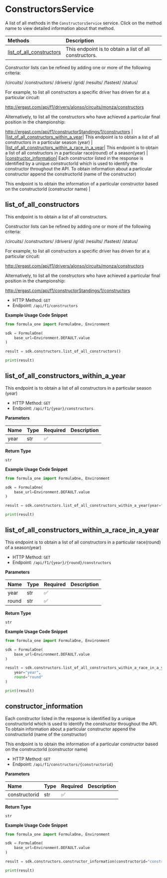 # ConstructorsService

A list of all methods in the `ConstructorsService` service. Click on the method name to view detailed information about that method.

| Methods                                               | Description                                            |
| :---------------------------------------------------- | :----------------------------------------------------- |
| [list_of_all_constructors](#list_of_all_constructors) | This endpoint is to obtain a list of all constructors. |

Constructor lists can be refined by adding one or more of the following criteria:

/circuits/<circuitId>
/constructors/<constructorId>
/drivers/<driverId>
/grid/<position>
/results/<position>
/fastest/<rank>
/status/<statusId>

For example, to list all constructors a specific driver has driven for at a particular circuit:

http://ergast.com/api/f1/drivers/alonso/circuits/monza/constructors

Alternatively, to list all the constructors who have achieved a particular final position in the championship:

http://ergast.com/api/f1/constructorStandings/1/constructors |
|[list_of_all_constructors_within_a_year](#list_of_all_constructors_within_a_year)| This endpoint is to obtain a list of all constructors in a particular season (year) |
|[list_of_all_constructors_within_a_race_in_a_year](#list_of_all_constructors_within_a_race_in_a_year)| This endpoint is to obtain a list of all constructors in a particular race(round) of a season(year) |
|[constructor_information](#constructor_information)| Each constructor listed in the response is identified by a unique constructorId which is used to identify the constructor throughout the API. To obtain information about a particular constructor append the constructorId (name of the constructor)

This endpoint is to obtain the information of a particular constructor based on the constructorId (constructor name) |

## list_of_all_constructors

This endpoint is to obtain a list of all constructors.

Constructor lists can be refined by adding one or more of the following criteria:

/circuits/<circuitId>
/constructors/<constructorId>
/drivers/<driverId>
/grid/<position>
/results/<position>
/fastest/<rank>
/status/<statusId>

For example, to list all constructors a specific driver has driven for at a particular circuit:

http://ergast.com/api/f1/drivers/alonso/circuits/monza/constructors

Alternatively, to list all the constructors who have achieved a particular final position in the championship:

http://ergast.com/api/f1/constructorStandings/1/constructors

- HTTP Method: `GET`
- Endpoint: `/api/f1/constructors`

**Example Usage Code Snippet**

```python
from formula_one import FormulaOne, Environment

sdk = FormulaOne(
    base_url=Environment.DEFAULT.value
)

result = sdk.constructors.list_of_all_constructors()

print(result)
```

## list_of_all_constructors_within_a_year

This endpoint is to obtain a list of all constructors in a particular season (year)

- HTTP Method: `GET`
- Endpoint: `/api/f1/{year}/constructors`

**Parameters**

| Name | Type | Required | Description |
| :--- | :--- | :------- | :---------- |
| year | str  | ✅       |             |

**Return Type**

`str`

**Example Usage Code Snippet**

```python
from formula_one import FormulaOne, Environment

sdk = FormulaOne(
    base_url=Environment.DEFAULT.value
)

result = sdk.constructors.list_of_all_constructors_within_a_year(year="year")

print(result)
```

## list_of_all_constructors_within_a_race_in_a_year

This endpoint is to obtain a list of all constructors in a particular race(round) of a season(year)

- HTTP Method: `GET`
- Endpoint: `/api/f1/{year}/{round}/constructors`

**Parameters**

| Name  | Type | Required | Description |
| :---- | :--- | :------- | :---------- |
| year  | str  | ✅       |             |
| round | str  | ✅       |             |

**Return Type**

`str`

**Example Usage Code Snippet**

```python
from formula_one import FormulaOne, Environment

sdk = FormulaOne(
    base_url=Environment.DEFAULT.value
)

result = sdk.constructors.list_of_all_constructors_within_a_race_in_a_year(
    year="year",
    round="round"
)

print(result)
```

## constructor_information

Each constructor listed in the response is identified by a unique constructorId which is used to identify the constructor throughout the API. To obtain information about a particular constructor append the constructorId (name of the constructor)

This endpoint is to obtain the information of a particular constructor based on the constructorId (constructor name)

- HTTP Method: `GET`
- Endpoint: `/api/f1/constructors/{constructorid}`

**Parameters**

| Name          | Type | Required | Description |
| :------------ | :--- | :------- | :---------- |
| constructorid | str  | ✅       |             |

**Return Type**

`str`

**Example Usage Code Snippet**

```python
from formula_one import FormulaOne, Environment

sdk = FormulaOne(
    base_url=Environment.DEFAULT.value
)

result = sdk.constructors.constructor_information(constructorid="constructorid")

print(result)
```

<!-- This file was generated by liblab | https://liblab.com/ -->
